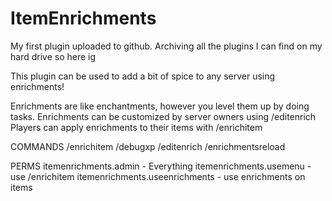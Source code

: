 # ItemEnrichments
My first plugin uploaded to github. Archiving all the plugins I can find on my hard drive so here ig

This plugin can be used to add a bit of spice to any server using enrichments!

Enrichments are like enchantments, however you level them up by doing tasks. Enrichments can be customized by server owners using /editenrich
Players can apply enrichments to their items with /enrichitem

COMMANDS
/enrichitem
/debugxp
/editenrich
/enrichmentsreload

PERMS
itemenrichments.admin - Everything
itemenrichments.usemenu - use /enrichitem
itemenrichments.useenrichments - use enrichments on items
